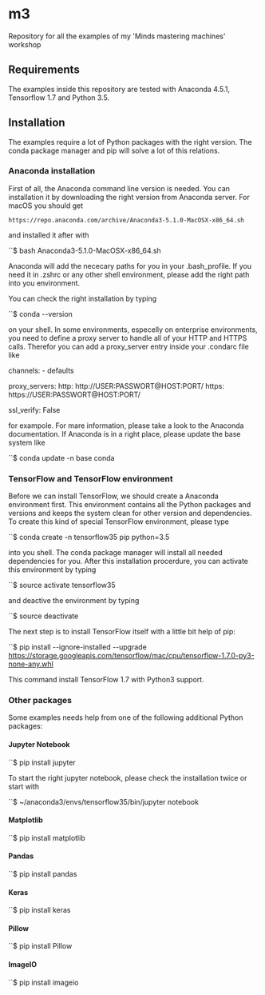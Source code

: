 # m3
Repository for all the examples of my 'Minds mastering machines' workshop

## Requirements

The examples inside this repository are tested with Anaconda 4.5.1, Tensorflow 1.7 and Python 3.5.

## Installation

The examples require a lot of Python packages with the right version. The conda package manager and pip will solve a lot of this relations.


### Anaconda installation

First of all, the Anaconda command line version is needed. You can installation it by downloading the right version from Anaconda server. For macOS you should get 

`https://repo.anaconda.com/archive/Anaconda3-5.1.0-MacOSX-x86_64.sh`

and installed it after with 

``$ bash Anaconda3-5.1.0-MacOSX-x86_64.sh

Anaconda will add the nececary paths for you in your .bash_profile. If you need it in .zshrc or any other shell environment, please add the right path into you environment.

You can check the right installation by typing 

``$ conda --version 

on your shell. In some environments, especelly on enterprise environments, you need to define a proxy server to handle all of your HTTP and HTTPS calls. Therefor you can add a proxy_server entry inside your .condarc file like

<p>
channels:
  - defaults

proxy_servers:
  http: http://USER:PASSWORT@HOST:PORT/
  https: https://USER:PASSWORT@HOST:PORT/

ssl_verify: False
</p>

for exampole. For mare information, please take a look to the Anaconda documentation.
If Anaconda is in a right place, please update the base system like

``$ conda update -n base conda


### TensorFlow and TensorFlow environment

Before we can install TensorFlow, we should create a Anaconda environment first. This environment contains all the Python packages and versions and keeps the system clean for other version and dependencies. To create this kind of special TensorFlow environment, please type

``$ conda create -n tensorflow35 pip python=3.5

into you shell. The conda package manager will install all needed dependencies for you. After this installation procerdure, you can activate this environment by typing

``$ source activate tensorflow35

and deactive the environment by typing

``$ source deactivate

The next step is to install TensorFlow itself with a little bit help of pip:

``$ pip install --ignore-installed --upgrade https://storage.googleapis.com/tensorflow/mac/cpu/tensorflow-1.7.0-py3-none-any.whl

This command install TensorFlow 1.7 with Python3 support. 

### Other packages

Some examples needs help from one of the following additional Python packages:

#### Jupyter Notebook

``$ pip install jupyter

To start the right jupyter notebook, please check the installation twice or start with

``$ ~/anaconda3/envs/tensorflow35/bin/jupyter notebook

#### Matplotlib

``$ pip install matplotlib

#### Pandas

``$ pip install pandas

#### Keras

``$ pip install keras

#### Pillow

``$ pip install Pillow

#### ImageIO

``$ pip install imageio




